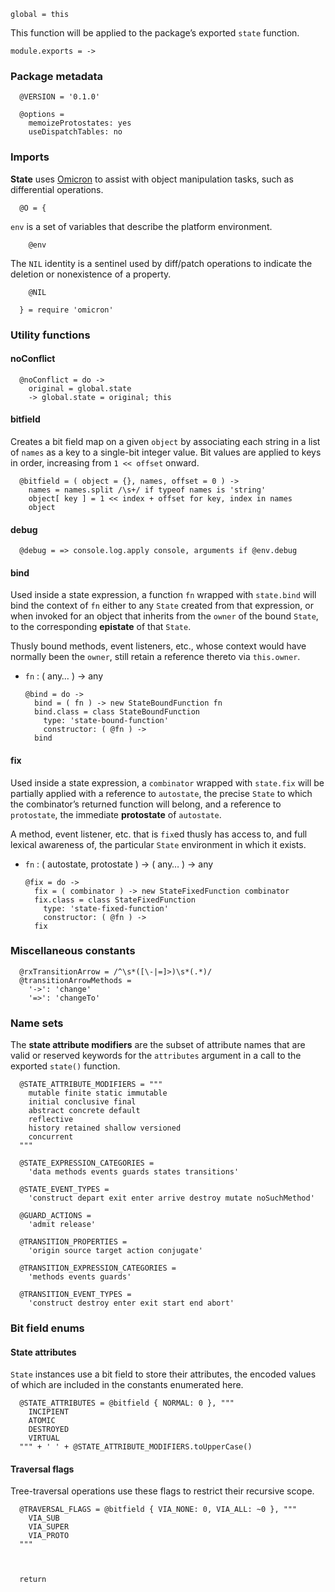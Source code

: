     global = this



This function will be applied to the package’s exported `state` function.

    module.exports = ->


### Package metadata

      @VERSION = '0.1.0'

      @options =
        memoizeProtostates: yes
        useDispatchTables: no



### Imports

**State** uses [Omicron][] to assist with object manipulation tasks, such as
differential operations.

      @O = {

`env` is a set of variables that describe the platform environment.

        @env

The `NIL` identity is a sentinel used by diff/patch operations to indicate
the deletion or nonexistence of a property.

        @NIL

      } = require 'omicron'



### Utility functions


#### noConflict

      @noConflict = do ->
        original = global.state
        -> global.state = original; this


#### bitfield

Creates a bit field map on a given `object` by associating each string in a
list of `names` as a key to a single-bit integer value. Bit values are applied
to keys in order, increasing from `1 << offset` onward.

      @bitfield = ( object = {}, names, offset = 0 ) ->
        names = names.split /\s+/ if typeof names is 'string'
        object[ key ] = 1 << index + offset for key, index in names
        object


#### debug

      @debug = => console.log.apply console, arguments if @env.debug


#### bind

Used inside a state expression, a function `fn` wrapped with `state.bind` will
bind the context of `fn` either to any `State` created from that expression, or
when invoked for an object that inherits from the `owner` of the bound `State`,
to the corresponding **epistate** of that `State`.

Thusly bound methods, event listeners, etc., whose context would have normally
been the `owner`, still retain a reference thereto via `this.owner`.

* `fn` : ( any… ) → any

      @bind = do ->
        bind = ( fn ) -> new StateBoundFunction fn
        bind.class = class StateBoundFunction
          type: 'state-bound-function'
          constructor: ( @fn ) ->
        bind


#### fix

Used inside a state expression, a `combinator` wrapped with `state.fix` will
be partially applied with a reference to `autostate`, the precise `State` to
which the combinator’s returned function will belong, and a reference to
`protostate`, the immediate **protostate** of `autostate`.

A method, event listener, etc. that is `fix`ed thusly has access to, and full
lexical awareness of, the particular `State` environment in which it exists.

* `fn` : ( autostate, protostate ) → ( any… ) → any

      @fix = do ->
        fix = ( combinator ) -> new StateFixedFunction combinator
        fix.class = class StateFixedFunction
          type: 'state-fixed-function'
          constructor: ( @fn ) ->
        fix



### Miscellaneous constants

      @rxTransitionArrow = /^\s*([\-|=]>)\s*(.*)/
      @transitionArrowMethods =
        '->': 'change'
        '=>': 'changeTo'



### Name sets

The **state attribute modifiers** are the subset of attribute names that are
valid or reserved keywords for the `attributes` argument in a call to the
exported `state()` function.

      @STATE_ATTRIBUTE_MODIFIERS = """
        mutable finite static immutable
        initial conclusive final
        abstract concrete default
        reflective
        history retained shallow versioned
        concurrent
      """

      @STATE_EXPRESSION_CATEGORIES =
        'data methods events guards states transitions'

      @STATE_EVENT_TYPES =
        'construct depart exit enter arrive destroy mutate noSuchMethod'

      @GUARD_ACTIONS =
        'admit release'

      @TRANSITION_PROPERTIES =
        'origin source target action conjugate'

      @TRANSITION_EXPRESSION_CATEGORIES =
        'methods events guards'

      @TRANSITION_EVENT_TYPES =
        'construct destroy enter exit start end abort'



### Bit field enums


#### State attributes

`State` instances use a bit field to store their attributes, the encoded values
of which are included in the constants enumerated here.

      @STATE_ATTRIBUTES = @bitfield { NORMAL: 0 }, """
        INCIPIENT
        ATOMIC
        DESTROYED
        VIRTUAL
      """ + ' ' + @STATE_ATTRIBUTE_MODIFIERS.toUpperCase()


#### Traversal flags

Tree-traversal operations use these flags to restrict their recursive scope.

      @TRAVERSAL_FLAGS = @bitfield { VIA_NONE: 0, VIA_ALL: ~0 }, """
        VIA_SUB
        VIA_SUPER
        VIA_PROTO
      """



      return



[Omicron]: https://github.com/nickfargo/omicron
